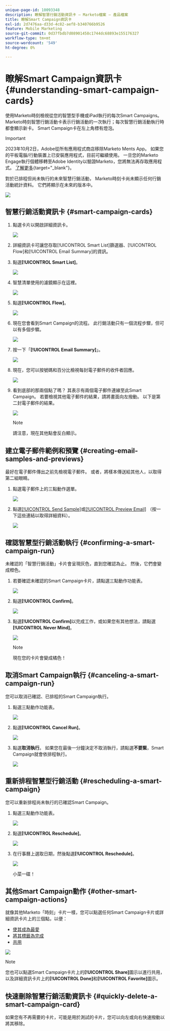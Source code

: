 ```yaml
---
unique-page-id: 10093348
description: 瞭解智慧行銷活動資訊卡 — Marketo檔案 — 產品檔案
title: 瞭解Smart Campaign資訊卡
exl-id: 2d7476aa-d33d-4c82-aef8-b340766b9526
feature: Mobile Marketing
source-git-commit: 0d37fbdb7d08901458c1744dc68893e155176327
workflow-type: tm+mt
source-wordcount: '549'
ht-degree: 0%

---
```


# 瞭解Smart Campaign資訊卡 {#understanding-smart-campaign-cards}

使用Marketo時刻檢視從您的智慧型手機或iPad執行的每次Smart Campaigns。 Marketo時刻智慧行銷活動卡表示行銷活動的一次執行；每次智慧行銷活動執行時都會顯示新卡。 Smart Campaign卡在左上角標有燈泡。

>[!IMPORTANT]
>
>2023年10月2日，Adobe從所有應用程式商店移除Marketo Ments App。 如果您的平板電腦/行動裝置上已安裝應用程式，目前可繼續使用。 一旦您的Marketo Engage執行個體移轉至Adobe Identity以驗證Marketo，您將無法再存取應用程式。 [了解更多](https://nation.marketo.com/t5/product-discussions/marketo-events-app-and-marketo-moments-app-end-of-life/m-p/340712/highlight/true#M193869){target="_blank"}。

對於已排程但尚未執行的未來智慧行銷活動， Marketo時刻卡尚未顯示任何行銷活動統計資料。 它們將顯示在未來的版本中。

![](assets/image2015-9-23-10-3a1-3a5.png)

## 智慧行銷活動資訊卡 {#smart-campaign-cards}

1. 點選卡片以開啟詳細資訊卡。

   ![](assets/image2015-9-21-11-3a7-3a52.png)

1. 詳細資訊卡可讓您存取[!UICONTROL Smart List]篩選器、[!UICONTROL Flow]和[!UICONTROL Email Summary]的資訊。

1. 點選&#x200B;**[!UICONTROL Smart List]**。

   ![](assets/image2015-9-21-13-3a31-3a49.png)

1. 智慧清單使用的濾鏡顯示在這裡。

   ![](assets/image2015-9-21-13-3a35-3a29.png)

1. 點選&#x200B;**[!UICONTROL Flow]**。

   ![](assets/image2015-9-21-13-3a37-3a20.png)

1. 現在您會看到Smart Campaign的流程。 此行銷活動只有一個流程步驟，但可以有多個步驟。

   ![](assets/image2015-9-22-15-3a8-3a12.png)

1. 按一下「**[!UICONTROL Email Summary]**」。

   ![](assets/image2015-9-21-13-3a51-3a7.png)

1. 現在，您可以按號碼和百分比檢視每封電子郵件的收件者回應。

   ![](assets/image2015-9-21-13-3a59-3a29.png)

1. 看到底部的那兩個點了嗎？ 其表示有兩個電子郵件連線至此Smart Campaign。 若要檢視其他電子郵件的結果，請將畫面向左撥動。 以下是第二封電子郵件的結果。

   ![](assets/image2015-9-21-14-3a4-3a51.png)

   >[!NOTE]
   >
   >請注意，現在其他點會反白顯示。

## 建立電子郵件範例和預覽 {#creating-email-samples-and-previews}

最好在電子郵件傳出之前先檢視電子郵件。 或者，將樣本傳送給其他人，以取得第二組眼睛。

1. 點選電子郵件上的三點動作選單。

   ![](assets/image2015-9-22-14-3a54-3a12.png)

1. 點選[[!UICONTROL Send Sample]](/help/marketo/product-docs/core-marketo-concepts/mobile-apps/marketo-moments/working-with-moments/sending-a-sample.md)或[[!UICONTROL Preview Email]](/help/marketo/product-docs/core-marketo-concepts/mobile-apps/marketo-moments/working-with-moments/previewing-an-email.md) （按一下這些連結以取得詳細資料）。

   ![](assets/image2015-9-22-14-3a52-3a11.png)

## 確認智慧型行銷活動執行 {#confirming-a-smart-campaign-run}

未確認的「智慧行銷活動」卡片會呈現灰色，直到您確認為止。 然後，它們會變成橙色。

1. 若要確認未確認的Smart Campaign卡片，請點選三點動作功能表。

   ![](assets/image2015-9-23-10-3a43-3a23.png)

1. 點選&#x200B;**[!UICONTROL Confirm]**。

   ![](assets/image2015-9-23-10-3a45-3a51.png)

1. 點選&#x200B;**[!UICONTROL Confirm]**&#x200B;以完成工作，或如果您有其他想法，請點選&#x200B;**[!UICONTROL Never Mind]**。

   ![](assets/image2015-9-23-10-3a47-3a28.png)

   >[!NOTE]
   >
   >現在您的卡片會變成橘色！

## 取消Smart Campaign執行 {#canceling-a-smart-campaign-run}

您可以取消已確認、已排程的Smart Campaign執行。

1. 點選三點動作功能表。

   ![](assets/image2015-9-22-14-3a34-3a14.png)

1. 點選&#x200B;**[!UICONTROL Cancel Run]**。

   ![](assets/image2015-9-22-14-3a35-3a33.png)

1. 點選&#x200B;**取消執行**。 如果您在最後一分鐘決定不取消執行，請點選&#x200B;**不要緊**，Smart Campaign就會依排程執行。

   ![](assets/image2015-9-22-14-3a41-3a26.png)

## 重新排程智慧型行銷活動 {#rescheduling-a-smart-campaign}

您可以重新排程尚未執行的已確認Smart Campaign。

1. 點選三點動作功能表。

   ![](assets/image2015-9-22-14-3a11-3a25.png)

1. 點選&#x200B;**[!UICONTROL Reschedule]**。

   ![](assets/image2015-9-22-14-3a13-3a25.png)

1. 在行事曆上選取日期，然後點選&#x200B;**[!UICONTROL Reschedule]**。

   ![](assets/image2015-9-22-14-3a16-3a56.png)

   小菜一碟！

## 其他Smart Campaign動作 {#other-smart-campaign-actions}

就像其他Marketo「時刻」卡片一樣，您可以點選任何Smart Campaign卡片或詳細資訊卡片上的三個點，以便：

* [使其成為最愛](/help/marketo/product-docs/core-marketo-concepts/mobile-apps/marketo-moments/working-with-moments/creating-a-favorite.md)
* [將其標籤為完成](/help/marketo/product-docs/core-marketo-concepts/mobile-apps/marketo-moments/working-with-moments/marking-it-done.md)
* [共用](/help/marketo/product-docs/core-marketo-concepts/mobile-apps/marketo-moments/working-with-moments/sharing-a-moment.md)

![](assets/image2015-9-21-14-3a38-3a19.png)

>[!NOTE]
>
>您也可以點選Smart Campaign卡片上的&#x200B;**[!UICONTROL Share]**&#x200B;圖示以進行共用，以及詳細資訊卡片上的&#x200B;**[!UICONTROL Done]**&#x200B;和&#x200B;**[!UICONTROL Favorite]**&#x200B;圖示。

## 快速刪除智慧行銷活動資訊卡 {#quickly-delete-a-smart-campaign-card}

如果您有不再需要的卡片，可能是用於測試的卡片，您可以向左或向右快速撥動以將其移除。

